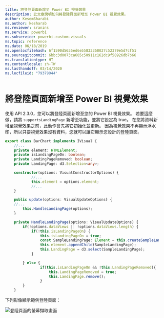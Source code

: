 ```yaml
---
title: 將登陸頁面新增至 Power BI 視覺效果
description: 此文章說明如何將登陸頁面新增至 Power BI 視覺效果。
author: KesemSharabi
ms.author: kesharab
ms.reviewer: sranins
ms.service: powerbi
ms.subservice: powerbi-custom-visuals
ms.topic: reference
ms.date: 06/18/2019
ms.openlocfilehash: 6f1590d5635ed6e55833350027c52379e5d7cf51
ms.sourcegitcommit: 6bbc3d0073ca605c50911c162dc9f58926db7b66
ms.translationtype: HT
ms.contentlocale: zh-TW
ms.lasthandoff: 03/14/2020
ms.locfileid: "79379944"
---
```

# <a name="add-a-landing-page-to-your-power-bi-visuals"></a>將登陸頁面新增至 Power BI 視覺效果

使用 API 2.3.0，您可以將登陸頁面新增至您的 Power BI 視覺效果。 若要這麼做，請將 `supportsLandingPage` 新增至功能，並將它設定為 true。 在您將資料新增至視覺效果之前，此動作會先將它初始化並更新。 因為視覺效果不再顯示浮水印，所以只要視覺效果沒有資料，您就可以讓它顯示您設計的登陸頁面。

```typescript
export class BarChart implements IVisual {
    //...
    private element: HTMLElement;
    private isLandingPageOn: boolean;
    private LandingPageRemoved: boolean;
    private LandingPage: d3.Selection<any>;

    constructor(options: VisualConstructorOptions) {
            //...
            this.element = options.element;
            //...
    }

    public update(options: VisualUpdateOptions) {
    //...
        this.HandleLandingPage(options);
    }

    private HandleLandingPage(options: VisualUpdateOptions) {
        if(!options.dataViews || !options.dataViews.length) {
            if(!this.isLandingPageOn) {
                this.isLandingPageOn = true;
                const SampleLandingPage: Element = this.createSampleLandingPage(); //create a landing page
                this.element.appendChild(SampleLandingPage);
                this.LandingPage = d3.select(SampleLandingPage);
            }

        } else {
                if(this.isLandingPageOn && !this.LandingPageRemoved){
                    this.LandingPageRemoved = true;
                    this.LandingPage.remove();
                }
        }
    }
```

下列影像顯示範例登陸頁面：

![登陸頁面的螢幕擷取畫面](media/landing-page/app-landing-page.png)
